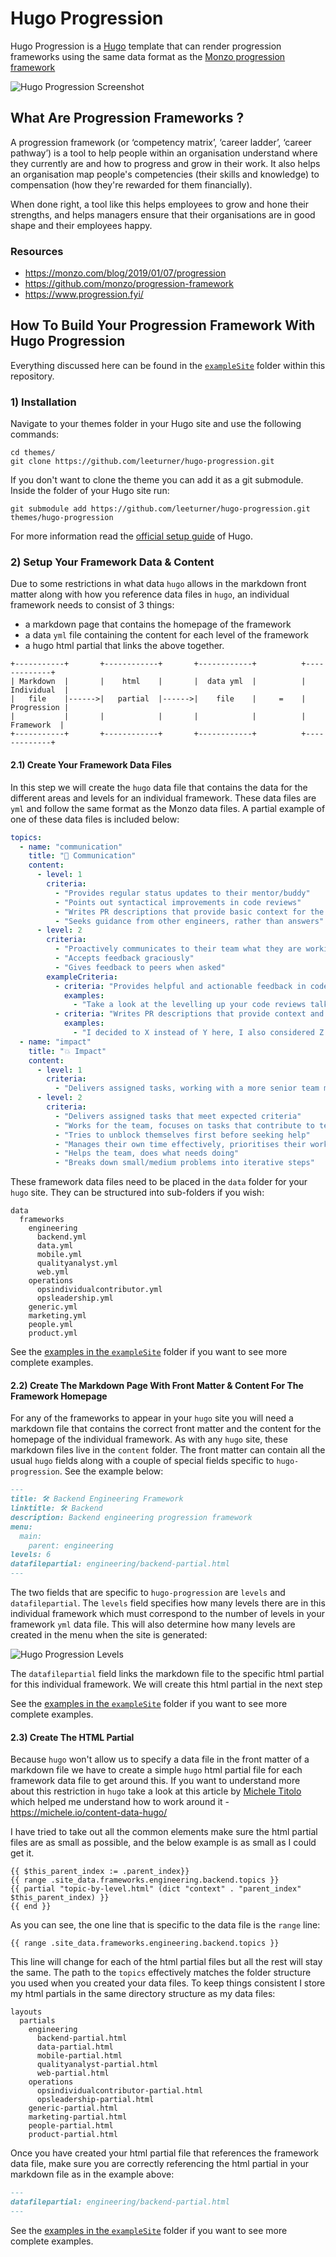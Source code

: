 # Hugo Progression
Hugo Progression is a [Hugo](https://gohugo.io/) template that can render progression frameworks using the same data format as the [Monzo progression framework](https://github.com/monzo/progression-framework)

![Hugo Progression Screenshot](https://github.com/leeturner/hugo-progression/blob/main/images/hugo-progression-screenshot.png "Hugo Progression Screenshot")

## What Are Progression Frameworks ?

A progression framework (or ‘competency matrix’, ‘career ladder’, ‘career pathway’) is a tool to help people within an organisation understand where they currently are and how to progress and grow in their work.  It also helps an organisation map people's competencies (their skills and knowledge) to compensation (how they're rewarded for them financially).

When done right, a tool like this helps employees to grow and hone their strengths, and helps managers ensure that their organisations are in good shape and their employees happy.

### Resources
* https://monzo.com/blog/2019/01/07/progression
* https://github.com/monzo/progression-framework
* https://www.progression.fyi/

## How To Build Your Progression Framework With Hugo Progression

Everything discussed here can be found in the [`exampleSite`](https://github.com/leeturner/hugo-progression/tree/main/exampleSite) folder within this repository.

### 1) Installation

Navigate to your themes folder in your Hugo site and use the following commands:

```
cd themes/
git clone https://github.com/leeturner/hugo-progression.git
```

If you don't want to clone the theme you can add it as a git submodule. Inside the folder of your Hugo site run:

```
git submodule add https://github.com/leeturner/hugo-progression.git themes/hugo-progression
```

For more information read the [official setup guide](https://gohugo.io/overview/installing/) of Hugo.

### 2) Setup Your Framework Data & Content

Due to some restrictions in what data `hugo` allows in the markdown front matter along with how you reference data files in `hugo`, an individual framework needs to consist of 3 things:

* a markdown page that contains the homepage of the framework
* a data `yml` file containing the content for each level of the framework
* a hugo html partial that links the above together.

```
+-----------+       +------------+       +------------+          +-------------+
| Markdown  |       |    html    |       |  data yml  |          | Individual  |
|   file    |------>|   partial  |------>|    file    |     =    | Progression |
|           |       |            |       |            |          |  Framework  |
+-----------+       +------------+       +------------+          +-------------+
```

#### 2.1) Create Your Framework Data Files

In this step we will create the `hugo` data file that contains the data for the different areas and levels for an individual framework.  These data files are `yml` and follow the same format as the Monzo data files.  A partial example of one of these data files is included below:

```yaml
topics:
  - name: "communication"
    title: "💬 Communication"
    content:
      - level: 1
        criteria:
          - "Provides regular status updates to their mentor/buddy"
          - "Points out syntactical improvements in code reviews"
          - "Writes PR descriptions that provide basic context for the change"
          - "Seeks guidance from other engineers, rather than answers"
      - level: 2
        criteria:
          - "Proactively communicates to their team what they are working on, why, how it's going and what help they need"
          - "Accepts feedback graciously"
          - "Gives feedback to peers when asked"
        exampleCriteria:
          - criteria: "Provides helpful and actionable feedback in code reviews in an empathetic manner"
            examples:
              - "Take a look at the levelling up your code reviews talk for some ideas"
          - criteria: "Writes PR descriptions that provide context and provide rationale for significant decisions"
            examples:
              - "I decided to X instead of Y here, I also considered Z but for these reasons I went with X"
  - name: "impact"
    title: "💥 Impact"
    content:
      - level: 1
        criteria:
          - "Delivers assigned tasks, working with a more senior team member, and able to take PR feedback to improve their work"
      - level: 2
        criteria:
          - "Delivers assigned tasks that meet expected criteria"
          - "Works for the team, focuses on tasks that contribute to team goals"
          - "Tries to unblock themselves first before seeking help"
          - "Manages their own time effectively, prioritises their workload well, on time for meetings, aware when blocking others and unblocks"
          - "Helps the team, does what needs doing"
          - "Breaks down small/medium problems into iterative steps"
```

These framework data files need to be placed in the `data` folder for your `hugo` site.  They can be structured into sub-folders if you wish:

```
data
  frameworks
    engineering
      backend.yml
      data.yml
      mobile.yml
      qualityanalyst.yml
      web.yml
    operations
      opsindividualcontributor.yml
      opsleadership.yml
    generic.yml
    marketing.yml
    people.yml
    product.yml
```

See the [examples in the `exampleSite`](https://github.com/leeturner/hugo-progression/tree/main/exampleSite/data/frameworks) folder if you want to see more complete examples.

#### 2.2) Create The Markdown Page With Front Matter & Content For The Framework Homepage

For any of the frameworks to appear in your `hugo` site you will need a markdown file that contains the correct front matter and the content for the homepage of the individual framework. As with any `hugo` site, these markdown files live in the `content` folder.  The front matter can contain all the usual `hugo` fields along with a couple of special fields specific to `hugo-progression`.  See the example below:

```markdown
---
title: 🛠️ Backend Engineering Framework
linktitle: 🛠️ Backend
description: Backend engineering progression framework
menu:
  main:
    parent: engineering
levels: 6
datafilepartial: engineering/backend-partial.html
---
```

The two fields that are specific to `hugo-progression` are `levels` and `datafilepartial`.  The `levels` field specifies how many levels there are in this individual framework which must correspond to the number of levels in your framework `yml` data file.  This will also determine how many levels are created in the menu when the site is generated:

![Hugo Progression Levels](https://github.com/leeturner/hugo-progression/blob/main/images/hugo-progression-levels.png "Hugo Progression Levels")

The `datafilepartial` field links the markdown file to the specific html partial for this individual framework.  We will create this html partial in the next step

See the [examples in the `exampleSite`](https://github.com/leeturner/hugo-progression/tree/main/exampleSite/content) folder if you want to see more complete examples.

#### 2.3) Create The HTML Partial 

Because `hugo` won't allow us to specify a data file in the front matter of a markdown file we have to create a simple `hugo` html partial file for each framework data file to get around this.  If you want to understand more about this restriction in `hugo` take a look at this article by [Michele Titolo](https://michele.io/) which helped me understand how to work around it - https://michele.io/content-data-hugo/

I have tried to take out all the common elements make sure the html partial files are as small as possible, and the below example is as small as I could get it. 

```gotemplate
{{ $this_parent_index := .parent_index}}
{{ range .site_data.frameworks.engineering.backend.topics }}
{{ partial "topic-by-level.html" (dict "context" . "parent_index" $this_parent_index) }}
{{ end }}
```

As you can see, the one line that is specific to the data file is the `range` line:

```gotemplate
{{ range .site_data.frameworks.engineering.backend.topics }}
```

This line will change for each of the html partial files but all the rest will stay the same.  The path to the `topics` effectively matches the folder structure you used when you created your data files. To keep things consistent I store my html partials in the same directory structure as my data files:

```
layouts
  partials
    engineering
      backend-partial.html
      data-partial.html
      mobile-partial.html
      qualityanalyst-partial.html
      web-partial.html
    operations
      opsindividualcontributor-partial.html
      opsleadership-partial.html
    generic-partial.html
    marketing-partial.html
    people-partial.html
    product-partial.html
```

Once you have created your html partial file that references the framework data file, make sure you are correctly referencing the html partial in your markdown file as in the example above:

```markdown
---
datafilepartial: engineering/backend-partial.html
---
```

See the [examples in the `exampleSite`](https://github.com/leeturner/hugo-progression/tree/main/exampleSite/layouts/partials) folder if you want to see more complete examples.

